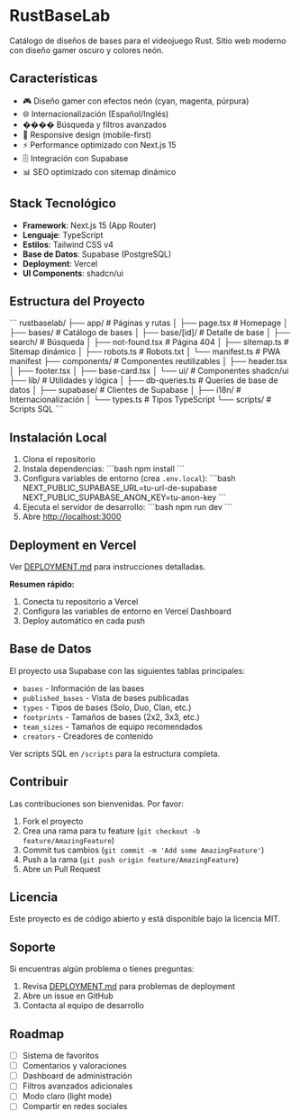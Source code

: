 # RustBaseLab

Catálogo de diseños de bases para el videojuego Rust. Sitio web moderno con diseño gamer oscuro y colores neón.

## Características

- 🎮 Diseño gamer con efectos neón (cyan, magenta, púrpura)
- 🌐 Internacionalización (Español/Inglés)
- ���� Búsqueda y filtros avanzados
- 📱 Responsive design (mobile-first)
- ⚡ Performance optimizado con Next.js 15
- 🗄️ Integración con Supabase
- 📊 SEO optimizado con sitemap dinámico

## Stack Tecnológico

- **Framework**: Next.js 15 (App Router)
- **Lenguaje**: TypeScript
- **Estilos**: Tailwind CSS v4
- **Base de Datos**: Supabase (PostgreSQL)
- **Deployment**: Vercel
- **UI Components**: shadcn/ui

## Estructura del Proyecto

\`\`\`
rustbaselab/
├── app/                    # Páginas y rutas
│   ├── page.tsx           # Homepage
│   ├── bases/             # Catálogo de bases
│   ├── base/[id]/         # Detalle de base
│   ├── search/            # Búsqueda
│   ├── not-found.tsx      # Página 404
│   ├── sitemap.ts         # Sitemap dinámico
│   ├── robots.ts          # Robots.txt
│   └── manifest.ts        # PWA manifest
├── components/            # Componentes reutilizables
│   ├── header.tsx
│   ├── footer.tsx
│   ├── base-card.tsx
│   └── ui/               # Componentes shadcn/ui
├── lib/                   # Utilidades y lógica
│   ├── db-queries.ts     # Queries de base de datos
│   ├── supabase/         # Clientes de Supabase
│   ├── i18n/             # Internacionalización
│   └── types.ts          # Tipos TypeScript
└── scripts/              # Scripts SQL
\`\`\`

## Instalación Local

1. Clona el repositorio
2. Instala dependencias:
   \`\`\`bash
   npm install
   \`\`\`
3. Configura variables de entorno (crea `.env.local`):
   \`\`\`bash
   NEXT_PUBLIC_SUPABASE_URL=tu-url-de-supabase
   NEXT_PUBLIC_SUPABASE_ANON_KEY=tu-anon-key
   \`\`\`
4. Ejecuta el servidor de desarrollo:
   \`\`\`bash
   npm run dev
   \`\`\`
5. Abre [http://localhost:3000](http://localhost:3000)

## Deployment en Vercel

Ver [DEPLOYMENT.md](./DEPLOYMENT.md) para instrucciones detalladas.

**Resumen rápido:**
1. Conecta tu repositorio a Vercel
2. Configura las variables de entorno en Vercel Dashboard
3. Deploy automático en cada push

## Base de Datos

El proyecto usa Supabase con las siguientes tablas principales:

- `bases` - Información de las bases
- `published_bases` - Vista de bases publicadas
- `types` - Tipos de bases (Solo, Duo, Clan, etc.)
- `footprints` - Tamaños de bases (2x2, 3x3, etc.)
- `team_sizes` - Tamaños de equipo recomendados
- `creators` - Creadores de contenido

Ver scripts SQL en `/scripts` para la estructura completa.

## Contribuir

Las contribuciones son bienvenidas. Por favor:

1. Fork el proyecto
2. Crea una rama para tu feature (`git checkout -b feature/AmazingFeature`)
3. Commit tus cambios (`git commit -m 'Add some AmazingFeature'`)
4. Push a la rama (`git push origin feature/AmazingFeature`)
5. Abre un Pull Request

## Licencia

Este proyecto es de código abierto y está disponible bajo la licencia MIT.

## Soporte

Si encuentras algún problema o tienes preguntas:

1. Revisa [DEPLOYMENT.md](./DEPLOYMENT.md) para problemas de deployment
2. Abre un issue en GitHub
3. Contacta al equipo de desarrollo

## Roadmap

- [ ] Sistema de favoritos
- [ ] Comentarios y valoraciones
- [ ] Dashboard de administración
- [ ] Filtros avanzados adicionales
- [ ] Modo claro (light mode)
- [ ] Compartir en redes sociales
